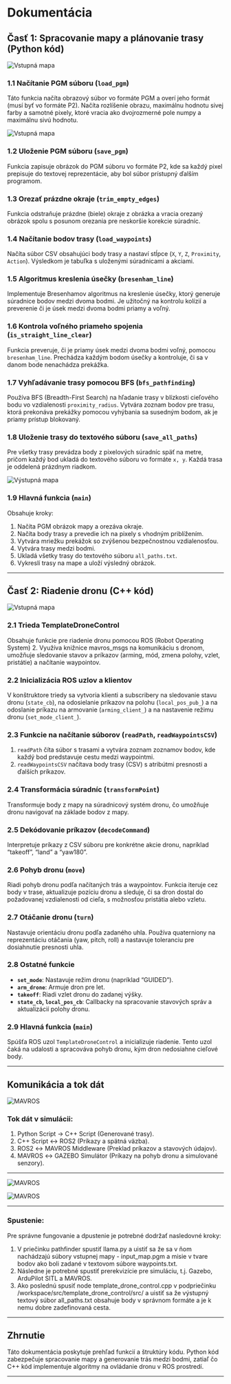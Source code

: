 # Dokumentácia

## Časť 1: Spracovanie mapy a plánovanie trasy (Python kód)

![Vstupná mapa](/img/blocks_PY.png)

### 1.1 Načítanie PGM súboru (`load_pgm`)
Táto funkcia načíta obrazový súbor vo formáte PGM a overí jeho formát (musí byť vo formáte P2). Načíta rozlíšenie obrazu, maximálnu hodnotu sivej farby a samotné pixely, ktoré vracia ako dvojrozmerné pole numpy a maximálnu sivú hodnotu.

![Vstupná mapa](/img/input_map.png)

### 1.2 Uloženie PGM súboru (`save_pgm`)
Funkcia zapisuje obrázok do PGM súboru vo formáte P2, kde sa každý pixel prepisuje do textovej reprezentácie, aby bol súbor prístupný ďalším programom.

### 1.3 Orezať prázdne okraje (`trim_empty_edges`)
Funkcia odstraňuje prázdne (biele) okraje z obrázka a vracia orezaný obrázok spolu s posunom orezania pre neskoršie korekcie súradníc.

### 1.4 Načítanie bodov trasy (`load_waypoints`)
Načíta súbor CSV obsahujúci body trasy a nastaví stĺpce (`X`, `Y`, `Z`, `Proximity`, `Action`). Výsledkom je tabuľka s uloženými súradnicami a akciami.

### 1.5 Algoritmus kreslenia úsečky (`bresenham_line`)
Implementuje Bresenhamov algoritmus na kreslenie úsečky, ktorý generuje súradnice bodov medzi dvoma bodmi. Je užitočný na kontrolu kolízií a preverenie či je úsek medzi dvoma bodmi priamy a voľný.

### 1.6 Kontrola voľného priameho spojenia (`is_straight_line_clear`)
Funkcia preveruje, či je priamy úsek medzi dvoma bodmi voľný, pomocou `bresenham_line`. Prechádza každým bodom úsečky a kontroluje, či sa v danom bode nenachádza prekážka.

### 1.7 Vyhľadávanie trasy pomocou BFS (`bfs_pathfinding`)
Používa BFS (Breadth-First Search) na hľadanie trasy v blízkosti cieľového bodu vo vzdialenosti `proximity_radius`. Vytvára zoznam bodov pre trasu, ktorá prekonáva prekážky pomocou vyhýbania sa susedným bodom, ak je priamy prístup blokovaný.

### 1.8 Uloženie trasy do textového súboru (`save_all_paths`)
Pre všetky trasy prevádza body z pixelových súradníc späť na metre, pričom každý bod ukladá do textového súboru vo formáte `x, y`. Každá trasa je oddelená prázdnym riadkom.

![Výstupná mapa](/img/output.png)

### 1.9 Hlavná funkcia (`main`)
Obsahuje kroky:
1. Načíta PGM obrázok mapy a orezáva okraje.
2. Načíta body trasy a prevedie ich na pixely s vhodným priblížením.
3. Vytvára mriežku prekážok so zvýšenou bezpečnostnou vzdialenosťou.
4. Vytvára trasy medzi bodmi.
5. Ukladá všetky trasy do textového súboru `all_paths.txt`.
6. Vykreslí trasy na mape a uloží výsledný obrázok.

---

## Časť 2: Riadenie dronu (C++ kód)

![Vstupná mapa](/img/blocks_CPP.png)

### 2.1 Trieda TemplateDroneControl
Obsahuje funkcie pre riadenie dronu pomocou ROS (Robot Operating System) 2. Využíva knižnice mavros_msgs na komunikáciu s dronom, umožňuje sledovanie stavov a príkazov (arming, mód, zmena polohy, vzlet, pristátie) a načítanie waypointov.

### 2.2 Inicializácia ROS uzlov a klientov
V konštruktore triedy sa vytvoria klienti a subscribery na sledovanie stavu dronu (`state_cb`), na odosielanie príkazov na polohu (`local_pos_pub_`) a na odoslanie príkazu na armovanie (`arming_client_`) a na nastavenie režimu dronu (`set_mode_client_`).

### 2.3 Funkcie na načítanie súborov (`readPath`, `readWaypointsCSV`)
1. `readPath` číta súbor s trasami a vytvára zoznam zoznamov bodov, kde každý bod predstavuje cestu medzi waypointmi.
2. `readWaypointsCSV` načítava body trasy (CSV) s atribútmi presnosti a ďalších príkazov.

### 2.4 Transformácia súradníc (`transformPoint`)
Transformuje body z mapy na súradnicový systém dronu, čo umožňuje dronu navigovať na základe bodov z mapy.

### 2.5 Dekódovanie príkazov (`decodeCommand`)
Interpretuje príkazy z CSV súboru pre konkrétne akcie dronu, napríklad “takeoff”, “land” a “yaw180”.

### 2.6 Pohyb dronu (`move`)
Riadi pohyb dronu podľa načítaných trás a waypointov. Funkcia iteruje cez body v trase, aktualizuje pozíciu dronu a sleduje, či sa dron dostal do požadovanej vzdialenosti od cieľa, s možnosťou pristátia alebo vzletu.

### 2.7 Otáčanie dronu (`turn`)
Nastavuje orientáciu dronu podľa zadaného uhla. Používa quaterniony na reprezentáciu otáčania (yaw, pitch, roll) a nastavuje toleranciu pre dosiahnutie presnosti uhla.

### 2.8 Ostatné funkcie
- **`set_mode`**: Nastavuje režim dronu (napríklad “GUIDED”).
- **`arm_drone`**: Armuje dron pre let.
- **`takeoff`**: Riadi vzlet dronu do zadanej výšky.
- **`state_cb`, `local_pos_cb`**: Callbacky na spracovanie stavových správ a aktualizácií polohy dronu.

### 2.9 Hlavná funkcia (`main`)
Spúšťa ROS uzol `TemplateDroneControl` a inicializuje riadenie. Tento uzol čaká na udalosti a spracováva pohyb dronu, kým dron nedosiahne cieľové body.

---

## Komunikácia a tok dát
![MAVROS](/img/block.png)

### Tok dát v simulácii:
1. Python Script → C++ Script (Generované trasy).
2. C++ Script ↔ ROS2 (Príkazy a spätná väzba).
3. ROS2 ↔ MAVROS Middleware (Preklad príkazov a stavových údajov).
4. MAVROS ↔ GAZEBO Simulátor (Príkazy na pohyb dronu a simulované senzory). 
---

 ![MAVROS](/img/Gazebo.png)
 
 ![MAVROS](/img/MAVROS.png)
 
---

### Spustenie:
Pre správne fungovanie a dpustenie je potrebné dodržať nasledovné kroky:
1. V priečinku pathfinder spustiť llama.py a uistiť sa že sa v ňom nachádzajú súbory vstupnej mapy - input_map.pgm a misie v tvare bodov ako boli zadané v textovom súbore waypoints.txt.
2. Následne je potrebné spustiť prerekvizície pre simuláciu, t.j. Gazebo, ArduPilot SITL a MAVROS.
3. Ako poslednú spusiť node template_drone_control.cpp v podpriečinku /workspace/src/template_drone_control/src/ a uistiť sa že výstupný textový súbor all_paths.txt obsahuje body v správnom formáte a je k nemu dobre zadefinovaná cesta. 

---
## Zhrnutie
Táto dokumentácia poskytuje prehľad funkcií a štruktúry kódu. Python kód zabezpečuje spracovanie mapy a generovanie trás medzi bodmi, zatiaľ čo C++ kód implementuje algoritmy na ovládanie dronu v ROS prostredí.

---
